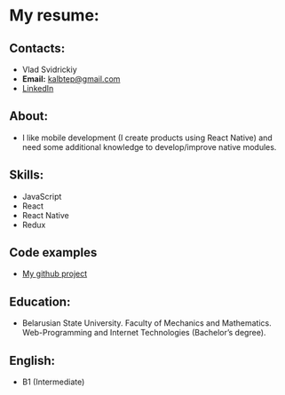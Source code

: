 # My resume:

## Contacts:
* Vlad Svidrickiy
* **Email:** kalbtep@gmail.com
* [LinkedIn](https://linkedin.com/in/vlad-svidrickiy)

## About:
* I like mobile development (I create products using React Native) and need some additional knowledge to develop/improve native modules.

## Skills:
* JavaScript
* React
* React Native
* Redux

## Code examples
* [My github project](https://github.com/S-Vlad/teeth-snapshot)

## Education:
* Belarusian State University. Faculty of Mechanics and Mathematics. Web-Programming and Internet Technologies (Bachelor’s degree).

## English:
* B1 (Intermediate)